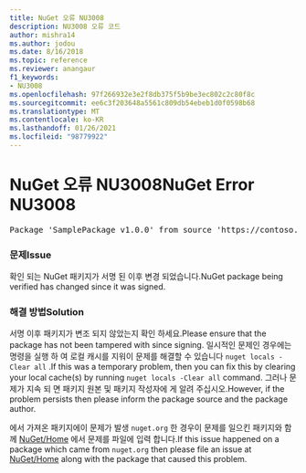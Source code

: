 ```yaml
---
title: NuGet 오류 NU3008
description: NU3008 오류 코드
author: mishra14
ms.author: jodou
ms.date: 8/16/2018
ms.topic: reference
ms.reviewer: anangaur
f1_keywords:
- NU3008
ms.openlocfilehash: 97f266932e3e2f8db375f5b9be3ec802c2c80f8c
ms.sourcegitcommit: ee6c3f203648a5561c809db54ebeb1d0f0598b68
ms.translationtype: MT
ms.contentlocale: ko-KR
ms.lasthandoff: 01/26/2021
ms.locfileid: "98779922"
---
```

# <a name="nuget-error-nu3008"></a><span data-ttu-id="815f0-103">NuGet 오류 NU3008</span><span class="sxs-lookup"><span data-stu-id="815f0-103">NuGet Error NU3008</span></span>

<pre>Package 'SamplePackage v1.0.0' from source 'https://contoso.com/index.json': The package integrity check failed.</pre>

### <a name="issue"></a><span data-ttu-id="815f0-104">문제</span><span class="sxs-lookup"><span data-stu-id="815f0-104">Issue</span></span>

<span data-ttu-id="815f0-105">확인 되는 NuGet 패키지가 서명 된 이후 변경 되었습니다.</span><span class="sxs-lookup"><span data-stu-id="815f0-105">NuGet package being verified has changed since it was signed.</span></span>


### <a name="solution"></a><span data-ttu-id="815f0-106">해결 방법</span><span class="sxs-lookup"><span data-stu-id="815f0-106">Solution</span></span>

<span data-ttu-id="815f0-107">서명 이후 패키지가 변조 되지 않았는지 확인 하세요.</span><span class="sxs-lookup"><span data-stu-id="815f0-107">Please ensure that the package has not been tampered with since signing.</span></span> <span data-ttu-id="815f0-108">일시적인 문제인 경우에는 명령을 실행 하 여 로컬 캐시를 지워이 문제를 해결할 수 있습니다 `nuget locals -Clear all` .</span><span class="sxs-lookup"><span data-stu-id="815f0-108">If this was a temporary problem, then you can fix this by clearing your local cache(s) by running `nuget locals -Clear all` command.</span></span> <span data-ttu-id="815f0-109">그러나 문제가 지속 되 면 패키지 원본 및 패키지 작성자에 게 알려 주십시오.</span><span class="sxs-lookup"><span data-stu-id="815f0-109">However, if the problem persists then please inform the package source and the package author.</span></span>

<span data-ttu-id="815f0-110">에서 가져온 패키지에이 문제가 발생 `nuget.org` 한 경우이 문제를 일으킨 패키지와 함께 [NuGet/Home](https://github.com/NuGet/Home/issues) 에서 문제를 파일에 입력 합니다.</span><span class="sxs-lookup"><span data-stu-id="815f0-110">If this issue happened on a package which came from `nuget.org` then please file an issue at [NuGet/Home](https://github.com/NuGet/Home/issues) along with the package that caused this problem.</span></span>



